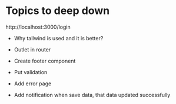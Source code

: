 # Topics to deep down

http://localhost:3000/login

- Why tailwind is used and it is better?
- Outlet in router

- Create footer component
- Put validation
- Add error page
- Add notification when save data, that data updated successfully
